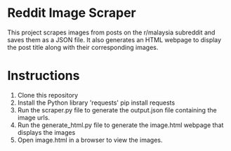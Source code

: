 # Reddit Image Scraper

This project scrapes images from posts on the r/malaysia subreddit and saves them as a JSON file. It also generates an HTML webpage to display the post title along with their corresponding images.


# Instructions
1. Clone this repository 
2. Install the Python library 'requests'
pip install requests
3. Run the scraper.py file to generate the output.json file containing the image urls.
4. Run the generate_html.py file to generate the image.html webpage that displays the images
5. Open image.html in a browser to view the images.